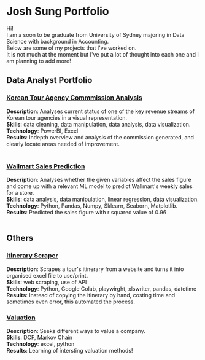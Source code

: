 # Josh Sung Portfolio

Hi! <br>
I am a soon to be graduate from University of Sydney majoring in Data Science with background in Accounting.<br>
Below are some of my projects that I've worked on. <br>
It is not much at the moment but I've put a lot of thought into each one and I am planning to add more!<br>

## Data Analyst Portfolio

### [Korean Tour Agency Commmission Analysis](https://github.com/ys98110/Korean-tour-agency-powerBI)

**Description**:  Analyses current status of one of the key revenue streams of Korean tour agencies in a visual representation. <br>
**Skills**: data cleaning, data manipulation, data analysis, data visualization.<br>
**Technology**: PowerBI, Excel <br>
**Results**: Indepth overview and analysis of the commission generated, and clearly locate areas needed of improvement.<br>
<br>

### [Wallmart Sales Prediction](https://github.com/ys98110/wallmart_sales_pred)

**Description**:  Analyses whether the given variables affect the sales figure and come up with a relevant ML model to predict Wallmart's weekly sales for a store. <br>
**Skills**: data analysis, data manipulation, linear regression, data visualization. <br>
**Technology**: Python, Pandas, Numpy, Sklearn, Seaborn, Matplotlib. <br>
**Results**: Predicted the sales figure with r squared value of 0.96 <br>
<br>
## Others

### [Itinerary Scraper](https://github.com/ys98110/tour_itinerary_scraper_hthoju)
**Description**:  Scrapes a tour's itinerary from a website and turns it into organised excel file to use/print. <br>
**Skills**: web scraping, use of API<br>
**Technology**: Python, Google Colab, playwirght, xlswriter, pandas, datetime <br>
**Results**: Instead of copying the itinerary by hand, costing time and sometimes even error, this automated the process. <br>

### [Valuation](https://github.com/ys98110/valuation)
**Description**: Seeks different ways to value a company. <br>
**Skills**: DCF, Markov Chain<br>
**Technology**: excel, python <br>
**Results**: Learning of intersting valuation methods! <br>
